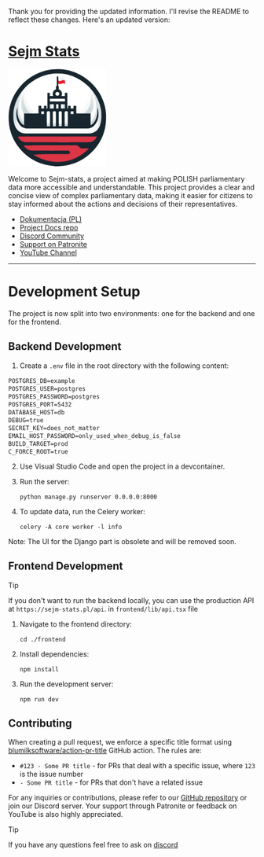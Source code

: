 Thank you for providing the updated information. I'll revise the README to reflect these changes. Here's an updated version:

# [Sejm Stats](https://sejm-stats.pl/)
<img src="src/sejm_app/static/img/logo.png" alt="Sejm Stats logo" width="200"/>

Welcome to Sejm-stats, a project aimed at making POLISH parliamentary data more accessible and understandable. This project provides a clear and concise view of complex parliamentary data, making it easier for citizens to stay informed about the actions and decisions of their representatives.

- [Dokumentacja (PL)](https://docs.sejm-stats.pl/)
- [Project Docs repo](https://github.com/michalskibinski109/sejm-stats-docs)
- [Discord Community](https://discord.gg/sejm-stats)
- [Support on Patronite](https://patronite.pl/sejm-stats)
- [YouTube Channel](https://www.youtube.com/@sejm-stats)

---

# Development Setup

The project is now split into two environments: one for the backend and one for the frontend.

## Backend Development

1. Create a `.env` file in the root directory with the following content:

```
POSTGRES_DB=example
POSTGRES_USER=postgres
POSTGRES_PASSWORD=postgres
POSTGRES_PORT=5432
DATABASE_HOST=db
DEBUG=true
SECRET_KEY=does_not_matter
EMAIL_HOST_PASSWORD=only_used_when_debug_is_false
BUILD_TARGET=prod
C_FORCE_ROOT=true
```

2. Use Visual Studio Code and open the project in a devcontainer.

3. Run the server:
   ```
   python manage.py runserver 0.0.0.0:8000
   ```

4. To update data, run the Celery worker:
   ```
   celery -A core worker -l info
   ```

Note: The UI for the Django part is obsolete and will be removed soon.

## Frontend Development

> [!TIP]
> If you don't want to run the backend locally, you can use the production API at `https://sejm-stats.pl/api`. in `frontend/lib/api.tsx` file

1. Navigate to the frontend directory:
   ```
   cd ./frontend
   ```

2. Install dependencies:
   ```
   npm install
   ```

3. Run the development server:
   ```
   npm run dev
   ```


## Contributing

When creating a pull request, we enforce a specific title format using [blumilksoftware/action-pr-title](https://github.com/blumilksoftware/action-pr-title) GitHub action. The rules are:
- `#123 - Some PR title` - for PRs that deal with a specific issue, where `123` is the issue number
- `- Some PR title` - for PRs that don't have a related issue

For any inquiries or contributions, please refer to our [GitHub repository](https://github.com/michalskibinski109/sejm-stats) or join our Discord server. Your support through Patronite or feedback on YouTube is also highly appreciated.


> [!TIP]
> If you have any questions feel free to ask on [discord](https://discord.com/invite/zH2J3z5Wbf)